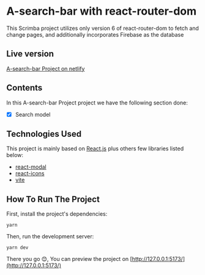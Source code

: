 # A-search-bar with react-router-dom

This Scrimba project utilizes only version 6 of react-router-dom to fetch and change pages, and additionally incorporates Firebase as the database

## Live version

[A-search-bar  Project on netlify](https://a-search-bar.netlify.app/)

## Contents

In this A-search-bar Project project we have the following section done:

- [x] Search model

## Technologies Used

This project is mainly based on [React.js](https://reactjs.org/) plus others few libraries listed below:

- [react-modal](https://www.npmjs.com/package/react-modal)
- [react-icons](https://www.npmjs.com/package/react-icons)
- [vite](https://www.npmjs.com/package/vite)

## How To Run The Project

First, install the project's dependencies:

```
yarn
```

Then, run the development server:

```
yarn dev
```

There you go 😊, You can preview the project on [http://127.0.0.1:5173/](http://127.0.0.1:5173/)
